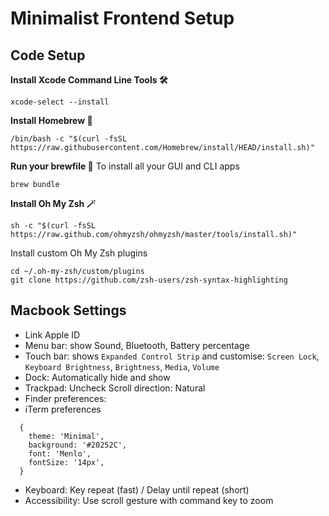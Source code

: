 # Minimalist Frontend Setup

## Code Setup

**Install Xcode Command Line Tools 🛠**
```
xcode-select --install
```

**Install Homebrew 🍺**
```
/bin/bash -c "$(curl -fsSL https://raw.githubusercontent.com/Homebrew/install/HEAD/install.sh)"
```

**Run your brewfile 🏃**
To install all your GUI and CLI apps
```
brew bundle
```

**Install Oh My Zsh 🪄**
```
sh -c "$(curl -fsSL https://raw.github.com/ohmyzsh/ohmyzsh/master/tools/install.sh)"
```

Install custom Oh My Zsh plugins
```
cd ~/.oh-my-zsh/custom/plugins
git clone https://github.com/zsh-users/zsh-syntax-highlighting
```

## Macbook Settings
- Link Apple ID
- Menu bar: show Sound, Bluetooth, Battery percentage
- Touch bar: shows `Expanded Control Strip` and customise: `Screen Lock`, `Keyboard Brightness`, `Brightness`, `Media`, `Volume`
- Dock: Automatically hide and show
- Trackpad: Uncheck Scroll direction: Natural
- Finder preferences:
- iTerm preferences
```
  { 
    theme: 'Minimal',
    background: '#20252C',
    font: 'Menlo',
    fontSize: '14px',
  }
  ```
- Keyboard: Key repeat (fast) / Delay until repeat (short)
- Accessibility: Use scroll gesture with command key to zoom
